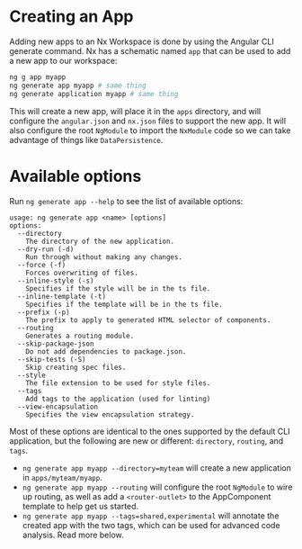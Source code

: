 # Creating an App

Adding new apps to an Nx Workspace is done by using the Angular CLI generate command. Nx has a schematic named `app` that can be used to add a new app to our workspace:

```bash
ng g app myapp
ng generate app myapp # same thing
ng generate application myapp # same thing
```

This will create a new app, will place it in the `apps` directory, and will configure the `angular.json` and `nx.json` files to support the new app. It will also configure the root `NgModule` to import the `NxModule` code so we can take advantage of things like `DataPersistence`.

# Available options

Run `ng generate app --help` to see the list of available options:

```
usage: ng generate app <name> [options]
options:
  --directory
    The directory of the new application.
  --dry-run (-d)
    Run through without making any changes.
  --force (-f)
    Forces overwriting of files.
  --inline-style (-s)
    Specifies if the style will be in the ts file.
  --inline-template (-t)
    Specifies if the template will be in the ts file.
  --prefix (-p)
    The prefix to apply to generated HTML selector of components.
  --routing
    Generates a routing module.
  --skip-package-json
    Do not add dependencies to package.json.
  --skip-tests (-S)
    Skip creating spec files.
  --style
    The file extension to be used for style files.
  --tags
    Add tags to the application (used for linting)
  --view-encapsulation
    Specifies the view encapsulation strategy.
```

Most of these options are identical to the ones supported by the default CLI application, but the following are new or different: `directory`, `routing`, and `tags`.

- `ng generate app myapp --directory=myteam` will create a new application in `apps/myteam/myapp`.
- `ng generate app myapp --routing` will configure the root `NgModule` to wire up routing, as well as add a `<router-outlet>` to the AppComponent template to help get us started.
- `ng generate app myapp --tags=shared,experimental` will annotate the created app with the two tags, which can be used for advanced code analysis. Read more below.
